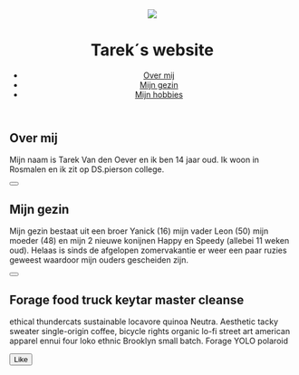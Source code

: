 </head>
<body>
  <header>
    <img src="/assets/jeff.png">
     <h1>Tarek´s website</h1>
    <ul>
      <li><a href="#">Over mij</a></li>
      <li><a href="#">Mijn gezin</a></li>
      <li><a href="#">Mijn hobbies</a></li>
    </ul>
  </header>
  <article>
    <h2>Over mij</h2>
    <p>Mijn naam is Tarek Van den Oever en ik ben 14 jaar oud. Ik woon in Rosmalen en ik zit op DS.pierson college.</p>
    <button></button>
  </article>
  <article>
    <h2>Mijn gezin</h2>
    <p>Mijn gezin bestaat uit een broer Yanick (16) mijn vader Leon (50) mijn moeder (48) en mijn 2 nieuwe konijnen Happy en Speedy (allebei 11 weken oud). Helaas is sinds de afgelopen zomervakantie er weer een paar ruzies geweest waardoor mijn ouders gescheiden zijn.</p>
    <button></button>
  </article>
  <article>
    <h2>Forage food truck keytar master cleanse</h2>
    <p>ethical thundercats sustainable locavore quinoa Neutra. Aesthetic tacky sweater single-origin coffee, bicycle rights organic lo-fi street art american apparel ennui four loko ethnic Brooklyn small batch. Forage YOLO polaroid</p>
    <button>Like</button>
  </article>
  <script>
    $("button").on("click", function() {
      alert("Clicked!");
    });
  </script>
</body>
